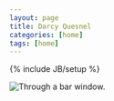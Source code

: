 ```yaml
---
layout: page
title: Darcy Quesnel
categories: [home]
tags: [home]
---
```

{% include JB/setup %}

![Through a bar window.](http://farm8.staticflickr.com/7026/6753275379_42cf975d71_b.jpg)
